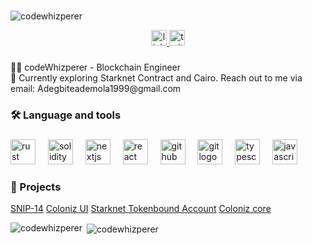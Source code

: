 

###
<p align="left"> <img src="https://komarev.com/ghpvc/?username=codewhizperer&label=Profile%20views&color=0e75b6&style=flat" alt="codewhizperer" /> </p>

<div align="center">
  <a href="https://www.linkedin.com/in/adegbite-kelvin-ademola-a986b6139/" target="_blank">
    <img src="https://img.shields.io/static/v1?message=LinkedIn&logo=linkedin&label=&color=0077B5&logoColor=white&labelColor=&style=for-the-badge" height="25" alt="linkedin logo"  />
  </a>
  <a href="https://twitter.com/codeWhizperer" target="_blank">
    <img src="https://img.shields.io/static/v1?message=Twitter&logo=twitter&label=&color=1DA1F2&logoColor=white&labelColor=&style=for-the-badge" height="25" alt="twitter logo"  />
  </a>
</div>

###

###

<p align="left">👨‍💻 codeWhizperer - Blockchain Engineer<br> 🔗 Currently exploring Starknet Contract and Cairo.  Reach out to me via email: Adegbiteademola1999@gmail.com</p>

###

<h3 align="left">🛠 Language and tools</h3>

###

<div align="left">
  <img src="https://skillicons.dev/icons?i=rust" height="40" alt="rust logo"  />
  <img width="12" />
  <img src="https://skillicons.dev/icons?i=solidity" height="40" alt="solidity logo"  />
  <img width="12" />
  <img src="https://skillicons.dev/icons?i=nextjs" height="40" alt="nextjs logo"  />
  <img width="12" />
  <img src="https://cdn.simpleicons.org/react/61DAFB" height="40" alt="react logo"  />
  <img width="12" />
  <img src="https://skillicons.dev/icons?i=github" height="40" alt="github logo"  />
  <img width="12" />
  <img src="https://cdn.simpleicons.org/git/F05032" height="40" alt="git logo"  />
  <img width="12" />
  <img src="https://cdn.simpleicons.org/typescript/3178C6" height="40" alt="typescript logo"  />
  <img width="12" />
  <img src="https://cdn.simpleicons.org/javascript/F7DF1E" height="40" alt="javascript logo"  />
</div>


### 📌 Projects

 [ SNIP-14](https://github.com/horuslabsio/SNIPs/blob/main/SNIPS/snip-14.md) 
 [ Coloniz UI](https://coloniz.xyz) 
 [ Starknet Tokenbound Account](https://www.tbaexplorer.com/)
  [ Coloniz core](https://github.com/horuslabsio/coloniz-core)
  
 


<p><img align="left" src="https://github-readme-stats.vercel.app/api/top-langs?username=codewhizperer&show_icons=true&locale=en&layout=compact" alt="codewhizperer" /></p>

<p>&nbsp;<img align="center" src="https://github-readme-stats.vercel.app/api?username=codewhizperer&show_icons=true&locale=en" alt="codewhizperer" /></p>

